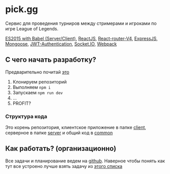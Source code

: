 # pick.gg
Сервис для проведения турниров между стримерами и игроками по игре League of Legends.

[ES2015 with Babel (Server/Client)](https://babeljs.io/learn-es2015/), [ReactJS](https://reactjs.org/), [React-router-V4](https://reacttraining.com/react-router/), [ExpressJS](http://expressjs.com/es/), [Mongoose](http://mongoosejs.com/), [JWT-Authentication](https://jwt.io/), [Socket.IO](https://socket.io/), [Webpack](https://webpack.js.org/)

## С чего начать разработку?
Предварительно почитай [это](https://github.com/uz0/uz0.ru/blob/master/README.md)
1. Клонируем репозиторий
2. Выполняем `npm i`
3. Запускаем `npm run dev`
4. ...
5. PROFIT?

### Структура кода
Это корень репозитория, клиентское приложение в папке [client](/client), серверное в папке [server](/server) и общий код в [common](/common)

## Как работать? (организационно)
Все задачи и планирование ведем на [github](https://github.com/uz0/pick.gg/issues). Наверное чтобы понять как тут все устроено лучше взять задачу из [этого списка](https://github.com/uz0/pick.gg/issues?q=is%3Aopen+is%3Aissue+label%3A%22good+first+issue%22)
